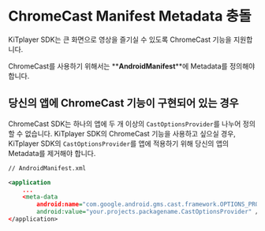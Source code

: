 # __ChromeCast Manifest Metadata 충돌__

KiTplayer SDK는 큰 화면으로 영상을 즐기실 수 있도록 ChromeCast 기능을 지원합니다.

ChromeCast를 사용하기 위해서는 **__AndroidManifest__**에 Metadata를 정의해야 합니다.

## 당신의 앱에 ChromeCast 기능이 구현되어 있는 경우
ChromeCast SDK는 하나의 앱에 두 개 이상의 `CastOptionsProvider`를 나누어 정의할 수 없습니다.
KiTplayer SDK의 ChromeCast 기능을 사용하고 싶으실 경우, KiTplayer SDK의 `CastOptionsProvider`를 앱에 적용하기 위해 당신의 앱의 Metadata를 제거해야 합니다.

```xml
// AndroidManifest.xml

<application
    ...
    <meta-data
        android:name="com.google.android.gms.cast.framework.OPTIONS_PROVIDER_CLASS_NAME"
        android:value="your.projects.packagename.CastOptionsProvider" />
</application>
```